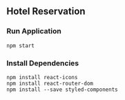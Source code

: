 ## Hotel Reservation
### Run Application
```
npm start
```

### Install Dependencies
```
npm install react-icons
npm install react-router-dom
npm install --save styled-components
```


